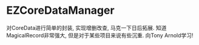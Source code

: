 # EZCoreDataManager
对CoreData进行简单的封装, 实现增删改查, 马克一下日后拓展. 知道MagicalRecord非常强大, 但是对于某些项目来说有些沉重. 向Tony Arnold学习!
